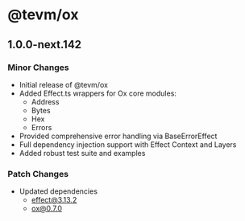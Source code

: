 # @tevm/ox

## 1.0.0-next.142

### Minor Changes

- Initial release of @tevm/ox
- Added Effect.ts wrappers for Ox core modules:
  - Address
  - Bytes
  - Hex
  - Errors
- Provided comprehensive error handling via BaseErrorEffect
- Full dependency injection support with Effect Context and Layers
- Added robust test suite and examples

### Patch Changes

- Updated dependencies
  - effect@3.13.2
  - ox@0.7.0